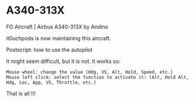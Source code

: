 # A340-313X
FG Aircraft | Airbus A340-313X by Andino

it0uchpods is now maintaining this aircraft.

Postscript: how to use the autopilot

It might seem difficult, but it is not. It works so:

    Mouse wheel: change the value (Hdg, VS, Alt, Hold, Speed, etc.)
    Mouse left click: select the function to activate it: (Alt, Hold Alt, Hdg, Loc, App, VS, Throttle, etc.)

That is all !!!
